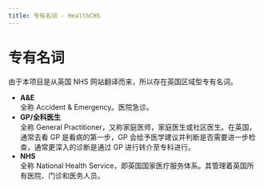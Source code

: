 ```yaml
---
title: 专有名词 - HealthCHS
---
```


# 专有名词

由于本项目是从英国 NHS 网站翻译而来，所以存在英国区域型专有名词。

- **A&E**  
全称 Accident & Emergency。医院急诊。
- **GP/全科医生**  
全称 General Practitioner，又称家庭医师，家庭医生或社区医生。在英国，通常去看 GP 是看病的第一步，GP 会给予医学建议并判断是否需要进一步检查，通常更深入的诊断是通过 GP 进行转介至专科进行。
- **NHS**  
全称 National Health Service，即英国国家医疗服务体系。其管理着英国所有医院、门诊和医务人员。